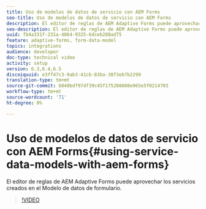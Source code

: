 ```yaml
---
title: Uso de modelos de datos de servicio con AEM Forms
seo-title: Uso de modelos de datos de servicio con AEM Forms
description: El editor de reglas de AEM Adaptive Forms puede aprovechar los servicios creados en el Modelo de datos de formulario.
seo-description: El editor de reglas de AEM Adaptive Forms puede aprovechar los servicios creados en el Modelo de datos de formulario.
uuid: fb4a331f-231a-4864-9325-6dceb288ad75
feature: adaptive-forms, form-data-model
topics: integrations
audience: developer
doc-type: technical video
activity: setup
version: 6.3,6.4,6.5
discoiquuid: e3ff47c3-9ab3-41cb-83ba-38f3eb7b2299
translation-type: tm+mt
source-git-commit: b040bdf97df39c45f175288608e965e5f0214703
workflow-type: tm+mt
source-wordcount: '71'
ht-degree: 0%

---
```



# Uso de modelos de datos de servicio con AEM Forms{#using-service-data-models-with-aem-forms}

El editor de reglas de AEM Adaptive Forms puede aprovechar los servicios creados en el Modelo de datos de formulario.

>[!VIDEO](https://video.tv.adobe.com/v/17739/?quality=9&learn=on)

